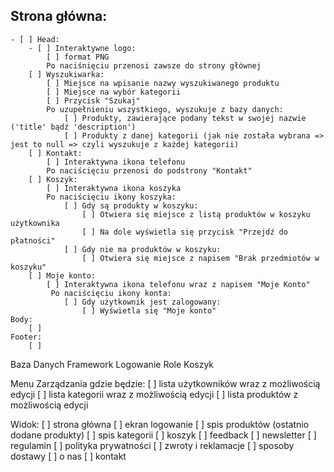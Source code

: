 ## Strona główna:
    - [ ] Head:
        - [ ] Interaktywne logo:
            [ ] format PNG
            Po naciśnięciu przenosi zawsze do strony głównej
        [ ] Wyszukiwarka:
            [ ] Miejsce na wpisanie nazwy wyszukiwanego produktu 
            [ ] Miejsce na wybór kategorii
            [ ] Przycisk "Szukaj"
            Po uzupełnieniu wszystkiego, wyszukuje z bazy danych:
                [ ] Produkty, zawierające podany tekst w swojej nazwie ('title' bądź 'description')
                [ ] Produkty z danej kategorii (jak nie została wybrana => jest to null => czyli wyszukuje z każdej kategorii)
        [ ] Kontakt:
            [ ] Interaktywna ikona telefonu
            Po naciścięciu przenosi do podstrony "Kontakt"
        [ ] Koszyk:
            [ ] Interaktywna ikona koszyka
            Po naciścięciu ikony koszyka:
                [ ] Gdy są produkty w koszyku:
                    [ ] Otwiera się miejsce z listą produktów w koszyku użytkownika
                    [ ] Na dole wyświetla się przycisk "Przejdź do płatności"
                [ ] Gdy nie ma produktów w koszyku:
                    [ ] Otwiera się miejsce z napisem "Brak przedmiotów w koszyku"
        [ ] Moje konto:
            [ ] Interaktywna ikona telefonu wraz z napisem "Moje Konto"
             Po naciścięciu ikony konta:
                [ ] Gdy użytkownik jest zalogowany:
                    [ ] Wyświetla się "Moje konto"
    Body:
        [ ]
    Footer:
        [ ]
Baza Danych 
Framework 
Logowanie
Role
Koszyk


Menu Zarządzania gdzie będzie:
[ ] lista użytkowników wraz z możliwością edycji
[ ] lista kategorii wraz z możliwością edycji
[ ] lista produktów z możliwością edycji

Widok:
[ ] strona główna
[ ] ekran logowanie
[ ] spis produktów (ostatnio dodane produkty)
[ ] spis kategorii
[ ] koszyk
[ ] feedback
[ ] newsletter
[ ] regulamin
[ ] polityka prywatności
[ ] zwroty i reklamacje
[ ] sposoby dostawy
[ ] o nas
[ ] kontakt
